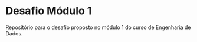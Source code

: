 # Desafio Módulo 1
Repositório para o desafio proposto no módulo 1 do curso de Engenharia de Dados.
